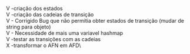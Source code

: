 
V -criação dos estados\
V -criação das cadeias de transição\
V - Corrigido Bug que não permitia obter estados de transição (mudar de string para objeto)\
V - Necessidade de mais uma variavel hashmap\
V -testar as transições com as cadeias\
X -transformar o AFN em AFD\